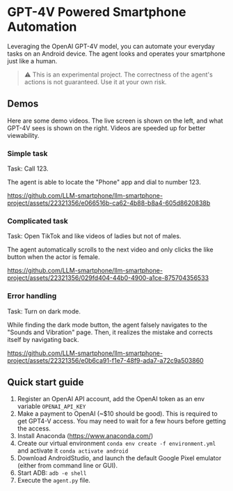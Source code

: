 # GPT-4V Powered Smartphone Automation
Leveraging the OpenAI GPT-4V model, you can automate your everyday tasks on an Android device. The agent looks and operates your smartphone just like a human.

> ⚠️ This is an experimental project. The correctness of the agent's actions is not guaranteed. Use it at your own risk.

## Demos
Here are some demo videos. The live screen is shown on the left, and what GPT-4V sees is shown on the right. Videos are speeded up for better viewability.
### Simple task
Task: Call 123.

The agent is able to locate the "Phone" app and dial to number 123.

https://github.com/LLM-smartphone/llm-smartphone-project/assets/22321356/e066516b-ca62-4b88-b8a4-605d8620838b

### Complicated task
Task: Open TikTok and like videos of ladies but not of males.

The agent automatically scrolls to the next video and only clicks the like button when the actor is female.


https://github.com/LLM-smartphone/llm-smartphone-project/assets/22321356/029fd404-44b0-4900-a1ce-875704356533


### Error handling
Task: Turn on dark mode.

While finding the dark mode button, the agent falsely navigates to the "Sounds and Vibration" page. Then, it realizes the mistake and corrects itself by navigating back.

https://github.com/LLM-smartphone/llm-smartphone-project/assets/22321356/e0b6ca91-f1e7-48f9-ada7-a72c9a503860

## Quick start guide
1. Register an OpenAI API account, add the OpenAI token as an env variable `OPENAI_API_KEY`
2. Make a payment to OpenAI (~$10 should be good). This is required to get GPT4-V access. You may need to wait for a few hours before getting the access.
3. Install Anaconda (https://www.anaconda.com/)
4. Create our virtual environment `conda env create -f environment.yml` and activate it `conda activate android`
5. Download AndroidStudio, and launch the default Google Pixel emulator (either from command line or GUI).
6. Start ADB: `adb -e shell`
7. Execute the `agent.py` file.


